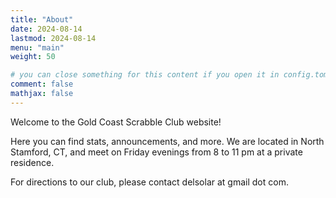 ```yaml
---
title: "About"
date: 2024-08-14
lastmod: 2024-08-14
menu: "main"
weight: 50

# you can close something for this content if you open it in config.toml.
comment: false
mathjax: false
---
```


Welcome to the Gold Coast Scrabble Club website!

Here you can find stats, announcements, and more. We are located in North
Stamford, CT, and meet on Friday evenings from 8 to 11 pm at a private residence.

For directions to our club, please contact delsolar at gmail dot com.
